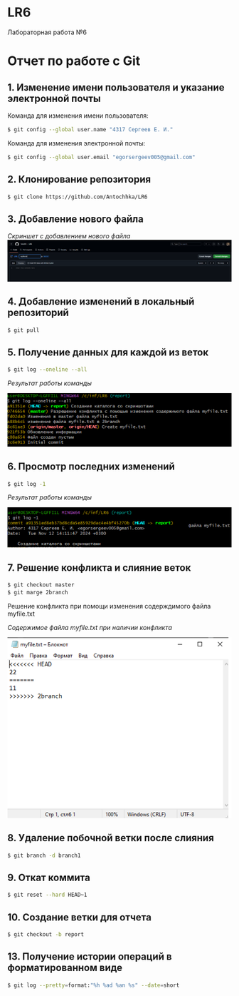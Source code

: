 # LR6
Лабораторная работа №6

# Отчет по работе с Git

## 1. Изменение имени пользователя и указание электронной почты
Команда для изменения имени пользователя:

```bash
$ git config --global user.name "4317 Сергеев Е. И."
```

Команда для изменения электронной почты:

```bash
$ git config --global user.email "egorsergeev005@gmail.com"
```

## 2. Клонирование репозитория

```bash
$ git clone https://github.com/Antochhka/LR6
```

## 3. Добавление нового файла
*Скриншет с добавлением нового файла*
![Добавление нового файла](./Screenshots/3.png)

## 4. Добавление изменений в локальный репозиторий

```bash
$ git pull
```

## 5. Получение данных для каждой из веток

```bash
$ git log --oneline --all
```

*Результат работы команды*

![Данные из веток](./Screenshots/4.png)

## 6. Просмотр последних изменений

```bash
$ git log -1
```

*Результат работы команды*

![Последние изменения](./Screenshots/5.png)

## 7. Решение конфликта и слияние веток

```bash
$ git checkout master
$ git marge 2branch
```

Решение конфликта при помощи изменения содерждимого файла myfile.txt

*Содержимое файла myfile.txt при наличии конфликта*

![Конйликт при слиянии веток](./Screenshots/1.png)

## 8. Удаление побочной ветки после слияния

```bash
$ git branch -d branch1
```

## 9. Откат коммита

```bash
$ git reset --hard HEAD~1
```

## 10. Создание ветки для отчета

```bash
$ git checkout -b report
```

## 13. Получение истории операций в форматированном виде

```bash
$ git log --pretty=format:"%h %ad %an %s" --date=short
```

